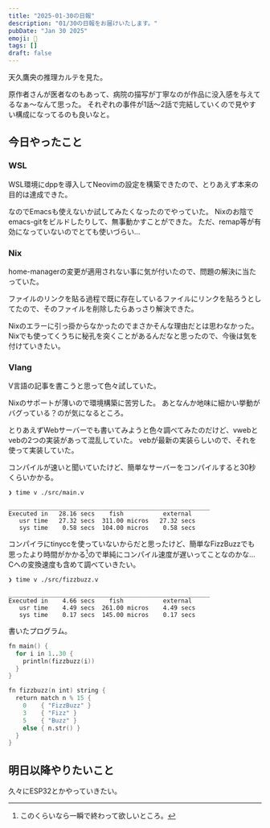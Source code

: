 ```yaml
---
title: "2025-01-30の日報"
description: "01/30の日報をお届けいたします。"
pubDate: "Jan 30 2025"
emoji: 🦊
tags: []
draft: false
---
```


天久鷹央の推理カルテを見た。

原作者さんが医者なのもあって、病院の描写が丁寧なのが作品に没入感を与えてるなぁ〜なんて思った。
それぞれの事件が1話〜2話で完結していくので見やすい構成になってるのも良いなと。

## 今日やったこと

### WSL

WSL環境にdppを導入してNeovimの設定を構築できたので、とりあえず本来の目的は達成できた。

なのでEmacsも使えないか試してみたくなったのでやっていた。
Nixのお陰でemacs-gitをビルドしたりして、無事動かすことができた。
ただ、remap等が有効になっていないのでとても使いづらい...

### Nix

home-managerの変更が適用されない事に気が付いたので、問題の解決に当たっていた。

ファイルのリンクを貼る過程で既に存在しているファイルにリンクを貼ろうとしてたので、そのファイルを削除したらあっさり解決できた。

Nixのエラーに引っ掛からなかったのでまさかそんな理由だとは思わなかった。
Nixでも使ってくうちに秘孔を突くことがあるんだなと思ったので、今後は気を付けていきたい。

### Vlang

V言語の記事を書こうと思って色々試していた。

Nixのサポートが薄いので環境構築に苦労した。
あとなんか地味に細かい挙動がバグっている？のが気になるところ。

とりあえずWebサーバーでも書いてみようと色々調べてみたのだけど、vwebとvebの2つの実装があって混乱していた。
vebが最新の実装らしいので、それを使って実装していた。

コンパイルが速いと聞いていたけど、簡単なサーバーをコンパイルすると30秒くらいかかる。

```
❯ time v ./src/main.v

________________________________________________________
Executed in   28.16 secs    fish           external
   usr time   27.32 secs  311.00 micros   27.32 secs
   sys time    0.58 secs  104.00 micros    0.58 secs
```

コンパイラにtinyccを使っていないからだと思ったけど、簡単なFizzBuzzでも思ったより時間がかかる[^1]ので単純にコンパイル速度が遅いってことなのかな...
Cへの変換速度も含めて調べていきたい。

```
❯ time v ./src/fizzbuzz.v 

________________________________________________________
Executed in    4.66 secs    fish           external
   usr time    4.49 secs  261.00 micros    4.49 secs
   sys time    0.17 secs  145.00 micros    0.17 secs
```

書いたプログラム。

```v
fn main() {
  for i in 1..30 {
    println(fizzbuzz(i))
  }
}

fn fizzbuzz(n int) string {
  return match n % 15 {
    0    { "FizzBuzz" }
    3    { "Fizz" }
    5    { "Buzz" }
    else { n.str() }
  }
}
```

## 明日以降やりたいこと

久々にESP32とかやっていきたい。

[^1]: このくらいなら一瞬で終わって欲しいところ。
